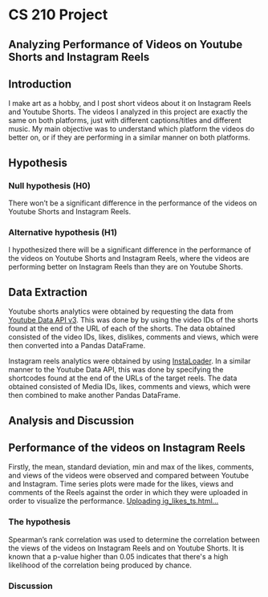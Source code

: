# CS 210 Project
## Analyzing Performance of Videos on Youtube Shorts and Instagram Reels

## Introduction
I make art as a hobby, and I post short videos about it on Instagram Reels and Youtube Shorts. The videos I analyzed in this project are exactly the same on both platforms, just with different captions/titles and different music. My main objective was to understand which platform the videos do better on, or if they are performing in a similar manner on both platforms. 

## Hypothesis

### Null hypothesis (H0)
There won’t be a significant difference in the performance of the videos on Youtube Shorts and Instagram Reels. 

### Alternative hypothesis (H1)
I hypothesized there will be a significant difference in the performance of the videos on Youtube Shorts and Instagram Reels, where the videos are performing better on Instagram Reels than they are on Youtube Shorts. 

## Data Extraction
Youtube shorts analytics were obtained by requesting the data from [Youtube Data API v3](https://console.cloud.google.com/marketplace/product/google/youtube.googleapis.com?pli=1&project=youtubeanalytics-407616). This was done by by using the video IDs of the shorts found at the end of the URL of each of the shorts. The data obtained consisted of the video IDs, likes, dislikes, comments and views, which were then converted into a Pandas DataFrame. 

Instagram reels analytics were obtained by using [InstaLoader](https://pypi.org/project/instaloader/). In a similar manner to the Youtube Data API, this was done by specifying the shortcodes found at the end of the URLs of the target reels. The data obtained consisted of Media IDs, likes, comments and views, which were then combined to make another Pandas DataFrame.

## Analysis and Discussion

## Performance of the videos on Instagram Reels
Firstly, the mean, standard deviation, min and max of the likes, comments, and views of the videos were observed and compared between Youtube and Instagram. Time series plots were made for the likes, views and comments of the Reels against the order in which they were uploaded in order to visualize the performance. 
[Uploading ig_likes_ts.html…]()<!DOCTYPE html>
<html>
<head>
  <style>
    #vis.vega-embed {
      width: 100%;
      display: flex;
    }

    #vis.vega-embed details,
    #vis.vega-embed details summary {
      position: relative;
    }
  </style>
  <script type="text/javascript" src="https://cdn.jsdelivr.net/npm/vega@5"></script>
  <script type="text/javascript" src="https://cdn.jsdelivr.net/npm/vega-lite@5.16.3"></script>
  <script type="text/javascript" src="https://cdn.jsdelivr.net/npm/vega-embed@6"></script>
</head>
<body>
  <div id="vis"></div>
  <script>
    (function(vegaEmbed) {
      var spec = {"config": {"view": {"continuousWidth": 300, "continuousHeight": 300}}, "data": {"name": "data-5355e718d5b487fdd7beea0d9cd86564"}, "mark": {"type": "line", "color": "#DE3163"}, "encoding": {"x": {"field": "index", "type": "temporal"}, "y": {"field": "Likes", "type": "quantitative"}}, "height": 300, "title": "Time Series Plot for Likes on Instagram Reels", "width": 600, "$schema": "https://vega.github.io/schema/vega-lite/v5.16.3.json", "datasets": {"data-5355e718d5b487fdd7beea0d9cd86564": [{"Media_IDs": 3251400616176208445, "Captions": "Pls why is the quality so bad \ud83e\udd72 #reels #anime #art #manga #illustration #illust #artistsoninstagram #artist #digitalart #artprocess", "Views": 640, "Likes": 298, "Comments": 4, "index": 0}, {"Media_IDs": 3249215918196717338, "Captions": "Lil wip <3 - might just leave it as a sketch cuz I'm lazy :D #reels #anime #manga #sketch #wip #illustration #illust #tsundere #artistoninstagram #digitalart", "Views": 402, "Likes": 271, "Comments": 0, "index": 1}, {"Media_IDs": 3248584906928383586, "Captions": "Sketch process <3 #reels #anime #art #manga #illustration #animeart #illust #artistsupport #artistsoninstagram #artist #digitalart", "Views": 143, "Likes": 44, "Comments": 2, "index": 2}, {"Media_IDs": 3245433812400459061, "Captions": "You can see how indecisive I was during this \ud83d\ude02 process of a random lil sketch of a girl... what do you think she's thinking about?\n.\n.\n.\n.\n.\n.\n.\n.\n.\n.\n#reels #art #anime #manga #illustration #magical #animegirl #artist #digitalart #artistsupport #artfeature", "Views": 558, "Likes": 203, "Comments": 9, "index": 3}, {"Media_IDs": 3235439322444900419, "Captions": "Process <3 #reels #art #anime #magicalgirl #sparkle #pink #artist #illust #illustration #artprocess #artistsoninstagram #artistsupport #artfeature #artgallery #manga", "Views": 721, "Likes": 149, "Comments": 1, "index": 4}, {"Media_IDs": 3225261206271448159, "Captions": "Kurumi Nui steps \ud83d\udcab #reels #kurumi #kuruminui #kuromi #kuromicore #mynelody #onegaimymelody #anime #manga #illust #illustration #digitalart #artist #art #artistsupport #artfeature #animeart", "Views": 334, "Likes": 107, "Comments": 2, "index": 5}, {"Media_IDs": 3202254061750890751, "Captions": "I used to have so much trouble showing emotion in my drawings - still do, but it's starting to get better I think :') #reels #anime #eyes #sketch #drawing #illustration #art #artfeature #arttutorial #doodle #artistsoninstagram", "Views": 855, "Likes": 202, "Comments": 7, "index": 6}, {"Media_IDs": 3202167148666103024, "Captions": "One of the ways in which I draw eyes! <3 #reels #anime #eyes #sketch #drawing #illustration #art #artfeature #arttutorial #doodle #artistsoninstagram", "Views": 781, "Likes": 229, "Comments": 2, "index": 7}, {"Media_IDs": 3216418502804699398, "Captions": "Before vs. After \ud83c\udfa7 \ud83d\udcab  #reels #illust #sketch #anime #manga #artist #artistsupport #doodle #indie #beforeandafter #art #quicksketch #illustration #foryou", "Views": 57, "Likes": 15, "Comments": 2, "index": 8}, {"Media_IDs": 3214445506036675076, "Captions": "Mecha miku for #soultober day 14: Mecha! #reels #vocaloid #miku #mecha #hatsunemiku #proseka #projectsekai #art #illust #illustration #artist #artistsupport #artistsoninstagram #inktober #inktober2023", "Views": 139, "Likes": 40, "Comments": 0, "index": 9}, {"Media_IDs": 3213697358737504761, "Captions": "Messy lil mecha Miku wip for #soultober day 14: Mecha! It's gonna be a late submission but ehh (I blame it on the art block) TvT #reels #inktober2023 #hatsunemiku  #mecha #sketch #digitalart #anime #manga #cyber #illustration #wip #artist #artistsupport #artistsoninstagram #vocaloid", "Views": 66, "Likes": 15, "Comments": 0, "index": 10}, {"Media_IDs": 3212200196867306598, "Captions": "Quick sketch based on Mitski's song - I love this song so much ahh \ud83d\ude2d\ud83d\udc96 #reels #art #inktober2023 #mitski #artist #illustration #sketch #inktober #ink #artistoninstagram #moon #artist #traditionalart", "Views": 70, "Likes": 24, "Comments": 1, "index": 11}, {"Media_IDs": 3209327711146498977, "Captions": "#soultober day 8: Gore \ud83d\udd2a \u2728\ufe0f I drew Macrophage from Cells at Work! <3 #reels #anime #macrophage #cellsatwork #manga #artist #inktober #inktober2023 #ink #traditionalart #artfeature #artistsupport #lineart #foryou", "Views": 65, "Likes": 16, "Comments": 0, "index": 12}, {"Media_IDs": 3208629001185957294, "Captions": "Quick sketch <3 #reels #art #anime #manga #illustration #illust #inktober #ink #inktober2023 #artfeature #artistsupport #artist #artistsoninstagram", "Views": 60, "Likes": 21, "Comments": 2, "index": 13}, {"Media_IDs": 3207594573580133155, "Captions": "A quick oyster sketch for #soultober day 6: Ocean core \ud83c\udf0a \u2728\ufe0f #reels #artistsupport #artfeature #artmash #inktober #inktober2023 #ink #traditionalart #art #artprocess #pearl #ocean #illustration #oyster #illust", "Views": 48, "Likes": 12, "Comments": 0, "index": 14}, {"Media_IDs": 3206906934376000664, "Captions": "#soultober day 5: teddy. I present to you: Kagamine Rin's \"Tokyo teddy bear\" fanart <3 #reels #tokyoteddybear #kagaminerin #art #inktober2023 #inktober #ink #lineart #bear #anime #manga #vocaloid #rin #rinlen #projectdiva #teddybear #illustration #traditionalart", "Views": 965, "Likes": 178, "Comments": 2, "index": 15}, {"Media_IDs": 3206125515592441218, "Captions": "#soultober day 4: Mythology \u2728\ufe0f I drew a siren \ud83e\udddc\u200d\u2640\ufe0f #reels #inktober #inktober2023 #siren #art #artistsupport #artist #traditionalart #ink #sketch #illustration #arttimelapse #artprocess #anime #manga", "Views": 338, "Likes": 70, "Comments": 0, "index": 16}, {"Media_IDs": 3205335176539681567, "Captions": "Quick scopophobia portrait for #soultober day 3: Phobias \ud83d\udc41 #inktober #soulroho #art #illustration #sketch #doodle #traditionalart #anime #manga #artfeature #artistsupport", "Views": 8238, "Likes": 1062, "Comments": 9, "index": 17}, {"Media_IDs": 3204808996254374435, "Captions": "#inktober2023 day 2: Alice <3 I tried to make her smile more and it ended up looking like this: :3 AHAHA but oh well we learn and move on #reels #alice #aliceinwonderland #disney #anime #traditionalart #art #artist #illustration #artfeature #artprocess", "Views": 45, "Likes": 15, "Comments": 2, "index": 18}, {"Media_IDs": 3204268613778561849, "Captions": "Ink makes art so crispy I love it #reels #ink #inktober #inktober2023 #lineart #art process #artist #traditionalart #artfeature #artistsupport", "Views": 829, "Likes": 342, "Comments": 8, "index": 19}, {"Media_IDs": 3202878276619343037, "Captions": "Got reminded of them the second I heard this audio today so I knew I had to make this \ud83d\ude2d #reels #myhappymarriage #kiyoka #kiyokakudou #usuba #anime #miyo #miyosaimori #manga #meme #artmeme #illustration #funny #myhappymarriageanime", "Views": 236, "Likes": 54, "Comments": 2, "index": 20}, {"Media_IDs": 3202728243781537356, "Captions": "One of the most satisfying stages of drawing \ud83d\udc95\ud83d\udcab #reels #artprocess #sketch #satisfying #digitalart #digitaldrawing #dessert #anime #doodle #artfeature #artistsoninstagram", "Views": 755, "Likes": 272, "Comments": 2, "index": 21}, {"Media_IDs": 3201952798693844511, "Captions": "My recent art but one of them is different \ud83d\ude36 reel inspo: @yanyanaart \ud83d\udc97 #reels #meme #fyp #foryou #fyp\u30b7 #fyp\u30b7\u309aviral #art #artmeme #doodle #sketch #artist #artistsoninstagram #artfeature #digitalart  #illustration", "Views": 193, "Likes": 23, "Comments": 4, "index": 22}, {"Media_IDs": 3199828862237432558, "Captions": "Fem Levi Ackerman sketch :> #reels #sketch #leviackerman #femlevi #attackontitan #aot #snk #shingekinokyojin #titans #artfeature #art #doodle #render #sketchart #digitalart #artistsoninstagram #illustration", "Views": 33, "Likes": 9, "Comments": 0, "index": 23}, {"Media_IDs": 3198707689713923186, "Captions": "A lil sketch <3 #reels #art #sketch #artfeature #artist #digitalart #anime #illustration #softcore #foryou", "Views": 118, "Likes": 50, "Comments": 5, "index": 24}, {"Media_IDs": 3197861652878411278, "Captions": "\"What would... mom think?\" \n\nInspo: @ satorusoup on tik tok \n.\n.\n.\n.\n#reels #aot #shingekinokyojin #anime #erenjaeger #aotfinalseason #titans #mamasboy #edit #illustration #artistsupport #artfeature #art #foryou #fyp", "Views": 244, "Likes": 53, "Comments": 1, "index": 25}, {"Media_IDs": 3193969600776919224, "Captions": "What a $12 commission from me would look like <3 DM me if interested ^-^ <3 #reels #artcommissions #artfeature #artistsupport #art #digitalart #artgallery #anime #artofinstagram #illustration #sketch #doodle #commission #artistsoninstagram #artist", "Views": 834, "Likes": 169, "Comments": 7, "index": 26}, {"Media_IDs": 3193335494372470931, "Captions": "Before vs. After of sketch requests I finished today and yesterday \ud83d\udc97\ud83d\udcab #reels #beforeandafter #before #artprocess #artfeature #art #anime #sketch #digitalart #doodle #illustration #final #artist #artistsoninstagram", "Views": 836, "Likes": 222, "Comments": 0, "index": 27}, {"Media_IDs": 3192121698723073882, "Captions": "Sketcheroni time lapse <3 #reels #anime #sketch #doodle #digitalart #artistsupport #artist #art #illustration", "Views": 232, "Likes": 47, "Comments": 3, "index": 28}, {"Media_IDs": 3191960977448342826, "Captions": "You ship Annie x Armin I ship Armin x the SEA!!! we are NOT the same \ud83d\ude24 inspo: @keyurumi #reels #attackontitan #armin #meme #aot #shingekinokyojin #art #artmeme #illustration #doodles #sketch", "Views": 287, "Likes": 54, "Comments": 0, "index": 29}, {"Media_IDs": 3186758949793156187, "Captions": "Before and after of GUMI as a kitsune \ud83e\udd8a\ud83d\udcab #reels #anime #vocaloid #gumi #gumivocaloid #gumimegpoid #illustration #art", "Views": 48, "Likes": 15, "Comments": 4, "index": 30}, {"Media_IDs": 3186318734754357855, "Captions": "Megpoid GUMI as a kitsune concept sketch? Because of that one song she sang with Miku?? Maybe?? #reels #gumi #megpoidgumi #gumimegpoid #vocaloid #kitsune", "Views": 365, "Likes": 102, "Comments": 4, "index": 31}, {"Media_IDs": 3183943439313452357, "Captions": "Buff bread. \ud83d\udcaa\ud83d\ude24 #reels #bread #toast #buff #bunny", "Views": 48, "Likes": 14, "Comments": 0, "index": 32}, {"Media_IDs": 3178172144344783573, "Captions": "I had to make this cuz the process is so chaotic and funny for this one \ud83d\ude2d\ud83d\ude2d\ud83d\ude2d #reels #lookatme #illustration #sketch", "Views": 37, "Likes": 12, "Comments": 1, "index": 33}, {"Media_IDs": 3175357351040868903, "Captions": "She demands to be looked at \ud83d\ude24\n#lookatme #reels #anime #illustration #rendered", "Views": 469, "Likes": 136, "Comments": 7, "index": 34}]}};
      var embedOpt = {"mode": "vega-lite"};

      function showError(el, error){
          el.innerHTML = ('<div style="color:red;">'
                          + '<p>JavaScript Error: ' + error.message + '</p>'
                          + "<p>This usually means there's a typo in your chart specification. "
                          + "See the javascript console for the full traceback.</p>"
                          + '</div>');
          throw error;
      }
      const el = document.getElementById('vis');
      vegaEmbed("#vis", spec, embedOpt)
        .catch(error => showError(el, error));
    })(vegaEmbed);

  </script>
</body>
</html>

### The hypothesis
Spearman’s rank correlation was used to determine the correlation between the views of the videos on Instagram Reels and on Youtube Shorts. It is known that a p-value higher than 0.05 indicates that there's a high likelihood of the correlation being produced by chance. 

### Discussion
